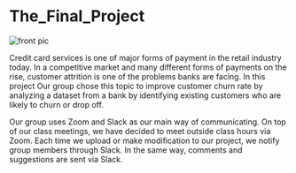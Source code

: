 # The_Final_Project

![front pic](https://user-images.githubusercontent.com/96032255/170892694-0d5e54ef-92d5-48a2-933d-33070ed754be.PNG)

Credit card services is one of major forms of payment in the retail industry today. In a competitive market and many different forms of payments on the rise, customer attrition is one of the problems banks are facing. In this project Our group chose this topic to improve customer churn rate by analyzing a dataset from a bank by identifying existing customers who are likely to churn or drop off.



Our group uses Zoom and Slack as our main way of communicating. On top of our class meetings, we have decided to meet outside class hours via Zoom. Each time we upload or make modification to our project, we notify group members through Slack. In the same way, comments and suggestions are sent via Slack. 
